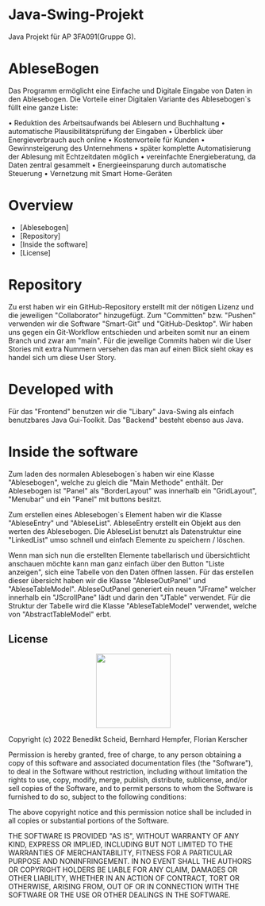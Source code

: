 # Java-Swing-Projekt
Java Projekt für AP 3FA091(Gruppe G).

# AbleseBogen

Das Programm ermöglicht eine Einfache und Digitale Eingabe von Daten in den Ablesebogen.
Die Vorteile einer Digitalen Variante des Ablesebogen`s füllt eine ganze Liste:

•    Reduktion des Arbeitsaufwands bei Ablesern und Buchhaltung
•    automatische Plausibilitätsprüfung der Eingaben
•    Überblick über Energieverbrauch auch online
•    Kostenvorteile für Kunden
•    Gewinnsteigerung des Unternehmens
•    später komplette Automatisierung der Ablesung mit Echtzeitdaten möglich
•    vereinfachte Energieberatung, da Daten zentral gesammelt
•    Energieeinsparung durch automatische Steuerung
•    Vernetzung mit Smart Home-Geräten

# Overview

- [Ablesebogen]
- [Repository]
- [Inside the software]
- [License]

# Repository

Zu erst haben wir ein GitHub-Repository erstellt mit der nötigen Lizenz und die jeweiligen "Collaborator" hinzugefügt.
Zum "Committen" bzw. "Pushen" verwenden wir die Software "Smart-Git" und "GitHub-Desktop".
Wir haben uns gegen ein Git-Workflow entschieden und arbeiten somit nur an einem Branch und zwar am "main".
Für die jeweilige Commits haben wir die User Stories mit extra Nummern versehen das man auf einen Blick sieht okay es handel sich um diese User Story.

# Developed with

Für das "Frontend" benutzen wir die "Libary" Java-Swing als einfach benutzbares Java Gui-Toolkit.
Das "Backend" besteht ebenso aus Java.


# Inside the software

Zum laden des normalen Ablesebogen`s haben wir eine Klasse "Ablesebogen", welche zu gleich die "Main Methode" enthält.
Der Ablesebogen ist "Panel" als "BorderLayout" was innerhalb ein "GridLayout", "Menubar" und ein "Panel" mit buttons besitzt.

Zum erstellen eines Ablesebogen`s Element haben wir die Klasse "AbleseEntry" und "AbleseList". AbleseEntry erstellt ein Objekt aus den werten des Ablesebogen. Die AbleseList benutzt als Datenstruktur eine "LinkedList" umso schnell und einfach Elemente zu speichern / löschen.

Wenn man sich nun die erstellten Elemente tabellarisch und übersichtlicht anschauen möchte kann man ganz einfach über den Button "Liste anzeigen", sich eine Tabelle von den Daten öffnen lassen. Für das erstellen dieser übersicht haben wir die Klasse "AbleseOutPanel" und "AbleseTableModel".
AbleseOutPanel generiert ein neuen "JFrame" welcher innerhalb ein "JScrollPane" lädt und darin den "JTable" verwendet. Für die Struktur der Tabelle  wird die Klasse "AbleseTableModel" verwendet, welche von "AbstractTableModel" erbt. 

## License

<div align="center">
  <img src="https://opensource.org/files/osi_keyhole_300X300_90ppi_0.png" width="150" height="150"/>
</div>

Copyright (c) 2022 Benedikt Scheid, Bernhard Hempfer, Florian Kerscher

Permission is hereby granted, free of charge, to any person obtaining a copy of this software and associated documentation files (the "Software"), 
to deal in the Software without restriction, including without limitation the rights to use, copy, modify, merge, publish, distribute, 
sublicense, and/or sell copies of the Software, and to permit persons to whom the Software is furnished to do so, subject to the following conditions:

The above copyright notice and this permission notice shall be included in all copies or substantial portions of the Software.

THE SOFTWARE IS PROVIDED "AS IS", WITHOUT WARRANTY OF ANY KIND, EXPRESS OR IMPLIED, INCLUDING BUT NOT LIMITED TO THE WARRANTIES OF MERCHANTABILITY, 
FITNESS FOR A PARTICULAR PURPOSE AND NONINFRINGEMENT. IN NO EVENT SHALL THE AUTHORS OR COPYRIGHT HOLDERS BE LIABLE FOR ANY CLAIM, 
DAMAGES OR OTHER LIABILITY, WHETHER IN AN ACTION OF CONTRACT, TORT OR OTHERWISE, ARISING FROM, OUT OF OR IN CONNECTION WITH THE SOFTWARE OR THE USE 
OR OTHER DEALINGS IN THE SOFTWARE.

